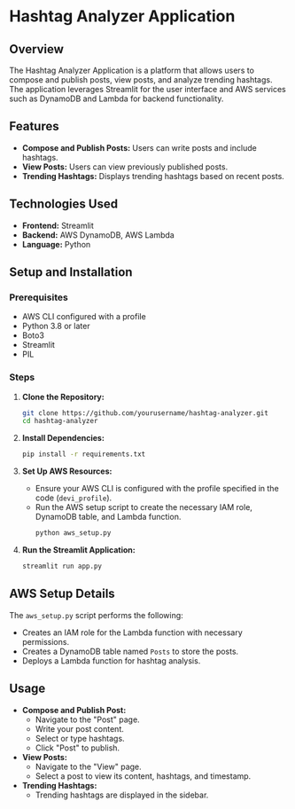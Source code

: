 # Hashtag Analyzer Application

## Overview
The Hashtag Analyzer Application is a platform that allows users to compose and publish posts, view posts, and analyze trending hashtags. The application leverages Streamlit for the user interface and AWS services such as DynamoDB and Lambda for backend functionality.

## Features
- **Compose and Publish Posts:** Users can write posts and include hashtags.
- **View Posts:** Users can view previously published posts.
- **Trending Hashtags:** Displays trending hashtags based on recent posts.

## Technologies Used
- **Frontend:** Streamlit
- **Backend:** AWS DynamoDB, AWS Lambda
- **Language:** Python

## Setup and Installation

### Prerequisites
- AWS CLI configured with a profile
- Python 3.8 or later
- Boto3
- Streamlit
- PIL

### Steps

1. **Clone the Repository:**
    ```bash
    git clone https://github.com/yourusername/hashtag-analyzer.git
    cd hashtag-analyzer
    ```

2. **Install Dependencies:**
    ```bash
    pip install -r requirements.txt
    ```

3. **Set Up AWS Resources:**
    - Ensure your AWS CLI is configured with the profile specified in the code (`devi_profile`).
    - Run the AWS setup script to create the necessary IAM role, DynamoDB table, and Lambda function.
        ```bash
        python aws_setup.py
        ```

4. **Run the Streamlit Application:**
    ```bash
    streamlit run app.py
    ```

## AWS Setup Details
The `aws_setup.py` script performs the following:
- Creates an IAM role for the Lambda function with necessary permissions.
- Creates a DynamoDB table named `Posts` to store the posts.
- Deploys a Lambda function for hashtag analysis.

## Usage
- **Compose and Publish Post:**
    - Navigate to the "Post" page.
    - Write your post content.
    - Select or type hashtags.
    - Click "Post" to publish.
- **View Posts:**
    - Navigate to the "View" page.
    - Select a post to view its content, hashtags, and timestamp.
- **Trending Hashtags:**
    - Trending hashtags are displayed in the sidebar.
